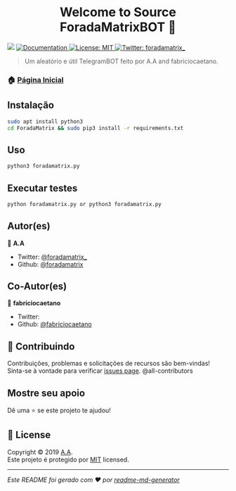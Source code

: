 <h1 align="center">Welcome to Source ForadaMatrixBOT 👋</h1>
<p>
  <img src="https://img.shields.io/badge/version-0.0.1-blue.svg?cacheSeconds=2592000" />
  <a href="https://github.com/foradamatrix/ForadaMatrix#readme">
    <img alt="Documentation" src="https://img.shields.io/badge/documentation-yes-brightgreen.svg" target="_blank" />
  </a>
  <a href="https://github.com/foradamatrix/ForadaMatrix/blob/master/LICENSE">
    <img alt="License: MIT" src="https://img.shields.io/badge/License-MIT-yellow.svg" target="_blank" />
  </a>
  <a href="https://twitter.com/foradamatrix_">
    <img alt="Twitter: foradamatrix_" src="https://img.shields.io/twitter/follow/foradamatrix_.svg?style=social" target="_blank" />
  </a>
</p>

> Um aleatório e útil TelegramBOT feito por A.A and fabriciocaetano.

### 🏠 [Página Inicial](https://github.com/foradamatrix/ForadaMatrix#readme)

## Instalação

```sh
sudo apt install python3
cd ForadaMatrix && sudo pip3 install -r requirements.txt
```

## Uso

```sh
python3 foradamatrix.py 
```

## Executar testes

```sh
python foradamatrix.py or python3 foradamatrix.py
```

## Autor(es)

👤 **A.A**
* Twitter: [@foradamatrix_](https://twitter.com/foradamatrix_)
* Github: [@foradamatrix](https://github.com/foradamatrix)

## Co-Autor(es)
👥 **fabriciocaetano**
* Twitter: 
* Github: [@fabriciocaetano](https://github.com/fabriciocaetano)


## 🤝 Contribuindo

Contribuições, problemas e solicitações de recursos são bem-vindas!<br />Sinta-se à vontade para verificar [issues page](https://github.com/foradamatrix/ForadaMatrix/issues).
@all-contributors

## Mostre seu apoio

Dê uma ⭐️ se este projeto te ajudou!

## 📝 License

Copyright © 2019 [A.A](https://github.com/foradamatrix).<br />
Este projeto é protegido por [MIT](https://github.com/foradamatrix/ForadaMatrix/blob/master/LICENSE) licensed.

***
_Este README foi gerado com ❤️ por [readme-md-generator](https://github.com/kefranabg/readme-md-generator)_
